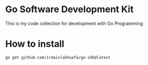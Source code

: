 # Go Software Development Kit

This is my code collection for development with Go Programming

# How to install

```bash
go get github.com/irdaislakhuafa/go-sdk@latest
```
